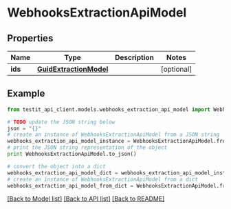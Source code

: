 # WebhooksExtractionApiModel


## Properties
Name | Type | Description | Notes
------------ | ------------- | ------------- | -------------
**ids** | [**GuidExtractionModel**](GuidExtractionModel.md) |  | [optional] 

## Example

```python
from testit_api_client.models.webhooks_extraction_api_model import WebhooksExtractionApiModel

# TODO update the JSON string below
json = "{}"
# create an instance of WebhooksExtractionApiModel from a JSON string
webhooks_extraction_api_model_instance = WebhooksExtractionApiModel.from_json(json)
# print the JSON string representation of the object
print WebhooksExtractionApiModel.to_json()

# convert the object into a dict
webhooks_extraction_api_model_dict = webhooks_extraction_api_model_instance.to_dict()
# create an instance of WebhooksExtractionApiModel from a dict
webhooks_extraction_api_model_from_dict = WebhooksExtractionApiModel.from_dict(webhooks_extraction_api_model_dict)
```
[[Back to Model list]](../README.md#documentation-for-models) [[Back to API list]](../README.md#documentation-for-api-endpoints) [[Back to README]](../README.md)


